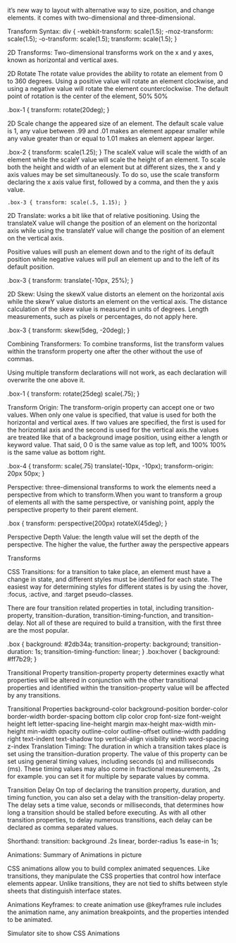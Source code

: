 it’s new way to layout with alternative way to size, position, and change elements. it comes with two-dimensional and three-dimensional.

Transform Syntax:
div { -webkit-transform: scale(1.5); -moz-transform: scale(1.5); -o-transform: scale(1.5); transform: scale(1.5); }

2D Transforms:
Two-dimensional transforms work on the x and y axes, known as horizontal and vertical axes.

2D Rotate
The rotate value provides the ability to rotate an element from 0 to 360 degrees. Using a positive value will rotate an element clockwise, and using a negative value will rotate the element counterclockwise. The default point of rotation is the center of the element, 50% 50%

.box-1 { transform: rotate(20deg); }

2D Scale
change the appeared size of an element. The default scale value is 1, any value between .99 and .01 makes an element appear smaller while any value greater than or equal to 1.01 makes an element appear larger.

.box-2 { transform: scale(1.25); } The scaleX value will scale the width of an element while the scaleY value will scale the height of an element. To scale both the height and width of an element but at different sizes, the x and y axis values may be set simultaneously. To do so, use the scale transform declaring the x axis value first, followed by a comma, and then the y axis value.

` .box-3 { transform: scale(.5, 1.15); } `

2D Translate:
works a bit like that of relative positioning. Using the translateX value will change the position of an element on the horizontal axis while using the translateY value will change the position of an element on the vertical axis.

Positive values will push an element down and to the right of its default position while negative values will pull an element up and to the left of its default position.

.box-3 { transform: translate(-10px, 25%); }

2D Skew:
Using the skewX value distorts an element on the horizontal axis while the skewY value distorts an element on the vertical axis. The distance calculation of the skew value is measured in units of degrees. Length measurements, such as pixels or percentages, do not apply here.

.box-3 { transform: skew(5deg, -20deg); }

Combining Transformers:
To combine transforms, list the transform values within the transform property one after the other without the use of commas.

Using multiple transform declarations will not work, as each declaration will overwrite the one above it.

.box-1 { transform: rotate(25deg) scale(.75); }

Transform Origin:
The transform-origin property can accept one or two values. When only one value is specified, that value is used for both the horizontal and vertical axes. If two values are specified, the first is used for the horizontal axis and the second is used for the vertical axis.the values are treated like that of a background image position, using either a length or keyword value. That said, 0 0 is the same value as top left, and 100% 100% is the same value as bottom right.

.box-4 { transform: scale(.75) translate(-10px, -10px); transform-origin: 20px 50px; }

Perspective:
three-dimensional transforms to work the elements need a perspective from which to transform.When you want to transform a group of elements all with the same perspective, or vanishing point, apply the perspective property to their parent element.

.box { transform: perspective(200px) rotateX(45deg); }

Perspective Depth Value:
the length value will set the depth of the perspective. The higher the value, the further away the perspective appears

Transforms

CSS Transitions:
for a transition to take place, an element must have a change in state, and different styles must be identified for each state. The easiest way for determining styles for different states is by using the :hover, :focus, :active, and :target pseudo-classes.

There are four transition related properties in total, including transition-property, transition-duration, transition-timing-function, and transition-delay. Not all of these are required to build a transition, with the first three are the most popular.

.box { background: #2db34a; transition-property: background; transition-duration: 1s; transition-timing-function: linear; } .box:hover { background: #ff7b29; }

Transitional Property
transition-property property determines exactly what properties will be altered in conjunction with the other transitional properties and identified within the transition-property value will be affected by any transitions.

Transitional Properties
background-color
background-position
border-color
border-width
border-spacing
bottom
clip
color
crop
font-size
font-weight
height
left
letter-spacing
line-height
margin
max-height
max-width
min-height
min-width
opacity
outline-color
outline-offset
outline-width
padding
right
text-indent
text-shadow
top
vertical-align
visibility
width
word-spacing
z-index
Translation Timing:
The duration in which a transition takes place is set using the transition-duration property. The value of this property can be set using general timing values, including seconds (s) and milliseconds (ms). These timing values may also come in fractional measurements, .2s for example. you can set it for multiple by separate values by comma.

Transition Delay
On top of declaring the transition property, duration, and timing function, you can also set a delay with the transition-delay property. The delay sets a time value, seconds or milliseconds, that determines how long a transition should be stalled before executing. As with all other transition properties, to delay numerous transitions, each delay can be declared as comma separated values.

Shorthand:
transition: background .2s linear, border-radius 1s ease-in 1s;

Animations:
Summary of Animations in picture

CSS animations allow you to build complex animated sequences. Like transitions, they manipulate the CSS properties that control how interface elements appear. Unlike transitions, they are not tied to shifts between style sheets that distinguish interface states.

Animations Keyframes:
to create animation use @keyframes rule includes the animation name, any animation breakpoints, and the properties intended to be animated.

Simulator site to show CSS Animations

